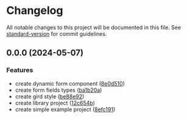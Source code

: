 # Changelog

All notable changes to this project will be documented in this file. See [standard-version](https://github.com/conventional-changelog/standard-version) for commit guidelines.

## 0.0.0 (2024-05-07)


### Features

* create dynamic form component ([8e0d510](https://github.com/ismetkizgin/ng-dynamic-form/commit/8e0d510c2829821c20348f71c2e121e8eca84e28))
* create form fields types ([ba1b20a](https://github.com/ismetkizgin/ng-dynamic-form/commit/ba1b20abde640c071e93442f19cc355a7804fb13))
* create gird style ([be88e92](https://github.com/ismetkizgin/ng-dynamic-form/commit/be88e92785377f1251508bc624ba80a321c52a6c))
* create library project ([12c654b](https://github.com/ismetkizgin/ng-dynamic-form/commit/12c654b52dc97e5f958eb854dc5fa4f95af28747))
* create simple example project ([8efc191](https://github.com/ismetkizgin/ng-dynamic-form/commit/8efc191442bd231031ff206dc41ef4e6dd811b5b))
